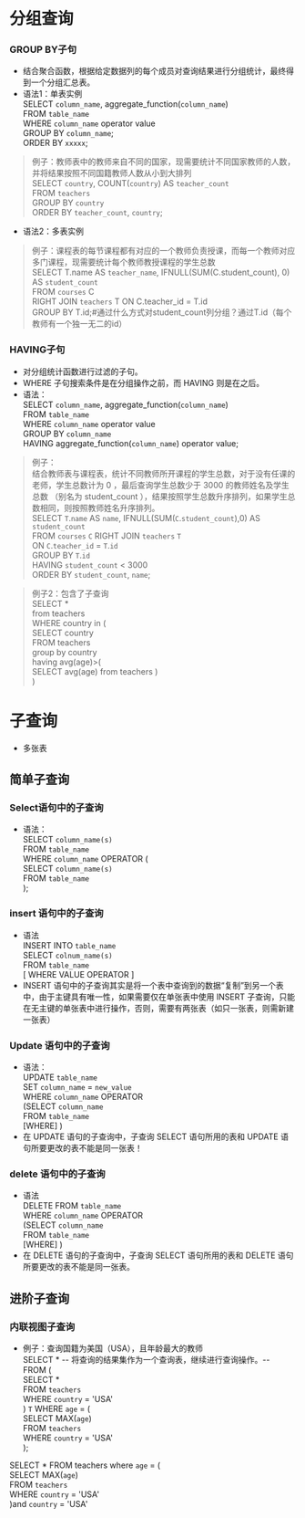 # 分组查询
### GROUP BY子句
- 结合聚合函数，根据给定数据列的每个成员对查询结果进行分组统计，最终得到一个分组汇总表。
- 语法1：单表实例  
SELECT `column_name`, aggregate_function(`column_name`)  
FROM `table_name`  
WHERE `column_name` operator value  
GROUP BY `column_name`;  
ORDER BY `xxxxx`;
> 例子：教师表中的教师来自不同的国家，现需要统计不同国家教师的人数，并将结果按照不同国籍教师人数从小到大排列  
> SELECT `country`, COUNT(`country`) AS `teacher_count`  
> FROM `teachers`  
> GROUP BY `country`  
> ORDER BY `teacher_count`, `country`;  

- 语法2：多表实例  
> 例子：课程表的每节课程都有对应的一个教师负责授课，而每一个教师对应多门课程，现需要统计每个教师教授课程的学生总数  
> SELECT T.name AS `teacher_name`, IFNULL(SUM(C.student_count), 0) AS `student_count`  
> FROM `courses` C    
> RIGHT JOIN `teachers` T ON C.teacher_id = T.id    
> GROUP BY T.id;#通过什么方式对student_count列分组？通过T.id（每个教师有一个独一无二的id）

### HAVING子句
- 对分组统计函数进行过滤的子句。
- WHERE 子句搜索条件是在分组操作之前，而 HAVING 则是在之后。
- 语法：  
SELECT   `column_name`, aggregate_function(`column_name`)   
FROM     `table_name`   
WHERE    `column_name` operator value   
GROUP BY `column_name`   
HAVING   aggregate_function(`column_name`) operator value;
> 例子：  
> 结合教师表与课程表，统计不同教师所开课程的学生总数，对于没有任课的老师，学生总数计为 0 ，最后查询学生总数少于 3000 的教师姓名及学生总数 （别名为 student_count ），结果按照学生总数升序排列，如果学生总数相同，则按照教师姓名升序排列。  
> SELECT `T`.`name` AS `name`, IFNULL(SUM(`C`.`student_count`),0) AS `student_count`  
> FROM `courses` `C` RIGHT JOIN `teachers` `T`  
> ON `C`.`teacher_id` = `T`.`id`  
> GROUP BY `T`.`id`  
> HAVING `student_count` < 3000  
> ORDER BY `student_count`, `name`;

> 例子2：包含了子查询  
> SELECT *  
> from teachers  
> WHERE country in (  
>     SELECT country  
>     FROM teachers  
>     group by country  
>     having avg(age)>(  
>       SELECT avg(age) from teachers
>     )  
>   )  


# 子查询
- 多张表
## 简单子查询
### Select语句中的子查询
- 语法：  
SELECT `column_name(s)`  
FROM `table_name`  
WHERE `column_name` OPERATOR (  
    SELECT `column_name(s)`  
    FROM `table_name`  
);  

### insert 语句中的子查询
- 语法  
  INSERT INTO `table_name`  
	SELECT `colnum_name(s)`  
	FROM `table_name`  
	[ WHERE VALUE OPERATOR ]  
- INSERT 语句中的子查询其实是将一个表中查询到的数据“复制”到另一个表中，由于主键具有唯一性，如果需要仅在单张表中使用 INSERT 子查询，只能在无主键的单张表中进行操作，否则，需要有两张表（如只一张表，则需新建一张表）

### Update 语句中的子查询
- 语法：  
UPDATE `table_name`   
SET `column_name` = `new_value`  
WHERE `column_name` OPERATOR   
   (SELECT `column_name`   
   FROM `table_name`  
   [WHERE] )  
- 在 UPDATE 语句的子查询中，子查询 SELECT 语句所用的表和 UPDATE 语句所要更改的表不能是同一张表！
  
### delete 语句中的子查询
- 语法  
DELETE FROM `table_name`  
WHERE `column_name` OPERATOR   
   (SELECT `column_name`  
   FROM `table_name`    
   [WHERE] )
- 在 DELETE 语句的子查询中，子查询 SELECT 语句所用的表和 DELETE 语句所要更改的表不能是同一张表。


## 进阶子查询
### 内联视图子查询
- 例子：查询国籍为美国（USA），且年龄最大的教师  
SELECT *
 -- 将查询的结果集作为一个查询表，继续进行查询操作。--  
FROM (  
  SELECT *  
  FROM `teachers`  
  WHERE `country` = 'USA'  
) `T` 
WHERE `age` = (  
  SELECT MAX(`age`)  
  FROM `teachers`  
  WHERE `country` = 'USA'  
);  
  
SELECT *
FROM teachers
where `age` = (  
  SELECT MAX(`age`)  
  FROM `teachers`  
  WHERE `country` = 'USA'  
)and `country` = 'USA'




















